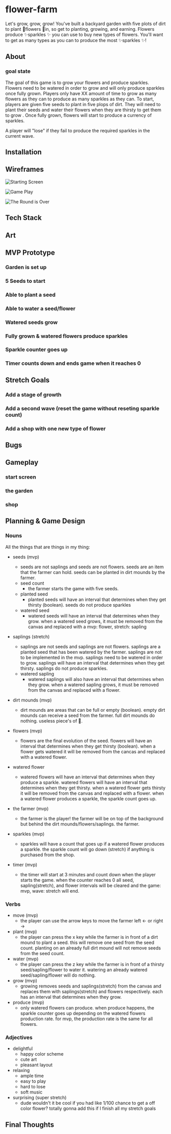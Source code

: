 # flower-farm
Let's grow, grow, grow! You've built a backyard garden with five plots of dirt to plant 🌷flowers 🌷in, so get to planting, growing, and earning. Flowers produce ✨sparkles ✨ you can use to buy new types of flowers. You'll want to get as many types as you can to produce the most ✨sparkles ✨! 

## About
### goal state
The goal of this game is to grow your flowers and produce sparkles. Flowers need to be watered in order to grow and will only produce sparkles once fully grown. Players only have XX amount of time to grow as many flowers as they can to produce as many sparkles as they can. To start, players are given five seeds to plant in five plops of dirt. They will need to plant their seeds and water their flowers when they are thirsty to get them to grow . Once fully grown, flowers will start to produce a currency of sparkles. 

<!-- A player will "lose" the game if they run out of seeds/flowers. This is possible to do only if the player really wants to lose (ie., they choose to cut all their flowers and not to purchase new seeds in the shop.)  -->

A player will "lose" if they fail to produce the required sparkles in the current wave.  

## Installation

## Wireframes

![](/IntroScreen.png?raw=true "Starting Screen")

![](/GamePlay.png?raw=true "Game Play")

![](/EndGame.png?raw=true "The Round is Over")


## Tech Stack

## Art

## MVP Prototype
### Garden is set up
### 5 Seeds to start
### Able to plant a seed
### Able to water a seed/flower
### Watered seeds grow
### Fully grown & watered flowers produce sparkles
### Sparkle counter goes up 
### Timer counts down and ends game when it reaches 0


## Stretch Goals
### Add a stage of growth
### Add a second wave (reset the game without reseting sparkle count)
### Add a shop with one new type of flower


## Bugs

## Gameplay

### start screen
### the garden
### shop

## Planning & Game Design

### Nouns
All the things that are things in my thing:
- seeds (mvp)
  - seeds are not saplings and seeds are not flowers. seeds are an item that the farmer can hold. seeds can be planted in dirt mounds by the farmer.
  - seed count
    - the farmer starts the game with five seeds.
  - planted seed
      - planted seeds will have an interval that determines when they get thirsty (boolean). seeds do not produce sparkles
  - watered seed
      - watered seeds will have an interval that determines when they grow. when a watered seed grows, it must be removed from the canvas and replaced with a mvp: flower, stretch: sapling
  
- saplings (stretch)
  - saplings are not seeds and saplings are not flowers. saplings are a planted seed that has been watered by the farmer. saplings are not to be implemented in the mvp. saplings  need to be watered in order to grow. saplings will have an interval that determines when they get thirsty. saplings do not produce sparkles. 
  - watered sapling
      - watered saplings will also have an interval that determines when they grow. when a watered sapling grows, it must be removed from the canvas and replaced with a flower.
  
- dirt mounds (mvp)
  - dirt mounds are areas that can be full or empty (boolean). empty dirt mounds can receive a seed from the farmer. full dirt mounds do nothing. useless piece's of 💩.
 
- flowers (mvp)
  - flowers are the final evolution of the seed. flowers will have an interval that determines when they get thirsty (boolean). when a flower gets watered it will be removed from the cancas and replaced with a watered flower.
- watered flower
  - watered flowers will have an interval that determines when they produce a sparkle.  watered flowers will have an interval that determines when they get thirsty. when a watered flower gets thirsty it will be removed from the canvas and replaced with a flower. when a watered flower produces a sparkle, the sparkle count goes up.
  
- the farmer (mvp)
  - the farmer is the player! the farmer will be on top of the background but behind the dirt mounds/flowers/saplings. the farmer. 
  
- sparkles (mvp)
  - sparkles will have a count that goes up if a watered flower produces a sparkle. the sparkle count will go down (stretch) if anything is purchased from the shop.
- timer (mvp)
  - the timer will start at 3 minutes and count down when the player starts the game. when the counter reaches 0 all seed, sapling(stretch), and flower intervals will be cleared and the game: mvp, wave: stretch will end.

### Verbs
- move (mvp)
  - the player can use the arrow keys to move the farmer left <- or right ->
- plant (mvp)
  - the player can press the  x key while the farmer is in front of a dirt mound to plant a seed. this will remove one seed from the seed count. planting on an already full dirt mound will not remove seeds from the seed count.
- water (mvp)
  - the player can press the z key while the farmer is in front of a thirsty seed/sapling/flower to water it. watering an already watered seed/sapling/flower will do nothing.
- grow (mvp)
  - growing removes seeds and saplings(stretch) from the canvas and replaces them with saplings(stretch) and flowers respectively. each has an interval that determines when they grow. 
- produce (mvp)
  -  only watered flowers can produce. when produce happens, the sparkle counter goes up depending on the watered flowers production rate. for mvp, the production rate is the same for all flowers.

### Adjectives
- delightful
  - happy color scheme
  - cute art
  - pleasant layout
- relaxing
  - ample time
  - easy to play
  - hard to lose
  - soft music
- surprising (super stretch)
  - dude wouldn't it be cool if you had like 1/100 chance to get a off color flower? totally gonna add this if I finish all my stretch goals

## Final Thoughts

